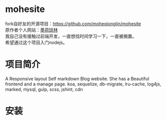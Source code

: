 # mohesite
fork自好友的开源项目：<https://github.com/moheqionglin/mohesite>  
原作者个人网站：[墨荷琼林](http://www.moheqionglin.com/)  
我自己没有接触过前端开发，一直想找时间学习一下，一直被搁置。  
希望通过这个项目入门nodejs。  

# 项目简介
A Responsive layout Self markdown Blog website. She has a Beautiful frontend and a manage page. koa, sequelize, db-migrate, lru-cache, log4js, marked, mysql, gulp, scss, jshint, cdn

# 安装
